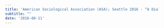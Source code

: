 ```yaml
---
title: 'American Sociological Association (ASA); Seattle 2016 - “A Dialectic of Constitution and Discourse in Marx, Durkheim, and Weber”'
subtitle: ""
date: '2016-08-11'
---
```

